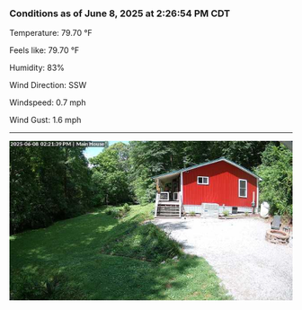 ### Conditions as of June 8, 2025 at 2:26:54 PM CDT 

Temperature: 79.70 &deg;F

Feels like: 79.70 &deg;F

Humidity: 83%

Wind Direction: SSW

Windspeed: 0.7 mph

Wind Gust: 1.6 mph

---

<img src="./images/latest.jpeg"/>

